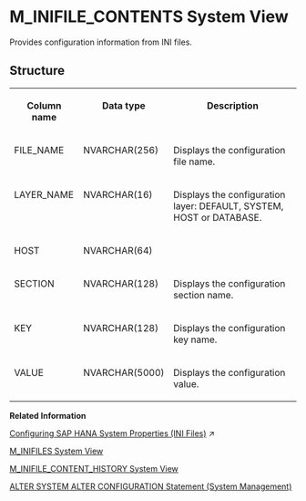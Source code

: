 <!-- loio20b16a7e75191014ae4bfdef8a652a22 -->

# M\_INIFILE\_CONTENTS System View

Provides configuration information from INI files.



<a name="loio20b16a7e75191014ae4bfdef8a652a22___m__i_n_i_f_i_l_e__c_o_n_t_e_n_t_s_1struct_M_INIFILE_CONTENTS"/>

## Structure


<table>
<tr>
<th valign="top">

Column name

</th>
<th valign="top">

Data type

</th>
<th valign="top">

Description

</th>
</tr>
<tr>
<td valign="top">

FILE\_NAME

</td>
<td valign="top">

NVARCHAR\(256\)

</td>
<td valign="top">

Displays the configuration file name.

</td>
</tr>
<tr>
<td valign="top">

LAYER\_NAME

</td>
<td valign="top">

NVARCHAR\(16\)

</td>
<td valign="top">

Displays the configuration layer: DEFAULT, SYSTEM, HOST or DATABASE.

</td>
</tr>
<tr>
<td valign="top">

HOST

</td>
<td valign="top">

NVARCHAR\(64\)

</td>
<td valign="top">



</td>
</tr>
<tr>
<td valign="top">

SECTION

</td>
<td valign="top">

NVARCHAR\(128\)

</td>
<td valign="top">

Displays the configuration section name.

</td>
</tr>
<tr>
<td valign="top">

KEY

</td>
<td valign="top">

NVARCHAR\(128\)

</td>
<td valign="top">

Displays the configuration key name.

</td>
</tr>
<tr>
<td valign="top">

VALUE

</td>
<td valign="top">

NVARCHAR\(5000\)

</td>
<td valign="top">

Displays the configuration value.

</td>
</tr>
</table>

**Related Information**  


[Configuring SAP HANA System Properties (INI Files)](https://help.sap.com/viewer/f9c5015e72e04fffa14d7d4f7267d897/2023_4_QRC/en-US/3f1a6a7dc31049409e1a9f9108d73d51.html "An SAP HANA database has several configuration (*.ini) files that contain properties for configuring the database and services.") :arrow_upper_right:

[M\_INIFILES System View](m-inifiles-system-view-20b18dc.md "Provides information about all configuration files.")

[M\_INIFILE\_CONTENT\_HISTORY System View](m-inifile-content-history-system-view-a42a0b8.md "Provides change history information for configuration (ini) files.")

[ALTER SYSTEM ALTER CONFIGURATION Statement \(System Management\)](../../010-SQL-Reference/012-SQL-Statements/alter-system-alter-configuration-statement-system-management-20d08a5.md "Sets or removes configuration parameters in an INI file.")

